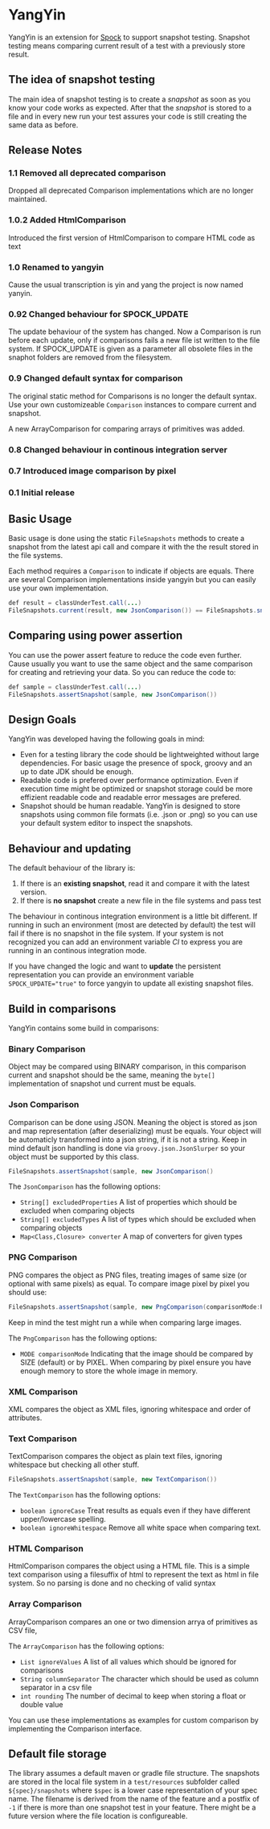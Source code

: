 # YangYin

YangYin is an extension for [Spock](https://www.spockframework.org) to support snapshot testing. Snapshot testing means comparing current result of a test with a previously store result.

## The idea of snapshot testing

The main idea of snapshot testing is to create a _snapshot_ as soon as you know your code works as expected. After that the _snapshot_ is stored to a file and in every new run your test assures your code is still creating the same data as before. 

## Release Notes

### 1.1 Removed all deprecated comparison

Dropped all deprecated Comparison implementations which are no longer maintained.

### 1.0.2 Added HtmlComparison

Introduced the first version of HtmlComparison to compare HTML code as text

### 1.0 Renamed to yangyin

Cause the usual transcription is yin and yang the project is now named yanyin.

### 0.92 Changed behaviour for SPOCK_UPDATE

The update behaviour of the system has changed. Now a Comparison is run before each update, only if comparisons fails a new file ist written to the file system. If
SPOCK_UPDATE is given as a parameter all obsolete files in the snaphot folders are removed from the filesystem.

### 0.9 Changed default syntax for comparison

The original static method for Comparisons is no longer the default syntax. Use your own customizeable `Comparison` instances to compare current and snapshot.

A new ArrayComparison for comparing arrays of primitives was added.

### 0.8 Changed behaviour in continous integration server

### 0.7 Introduced image comparison by pixel

### 0.1 Initial release

## Basic Usage

Basic usage is done using the static `FileSnapshots` methods to create a snapshot from the latest api call and compare it with the the result stored in the file systems.

Each method requires a `Comparison` to indicate if objects are equals. There are several Comparison implementations inside yangyin but you can easily use your own implementation.

``` java
def result = classUnderTest.call(...)
FileSnapshots.current(result, new JsonComparison()) == FileSnapshots.snapshot(result, new JsonComparison())
```

## Comparing using power assertion

You can use the power assert feature to reduce the code even further. Cause usually you want to use the same object and the same comparison for creating and retrieving your data. So you can reduce the code to:
``` java
def sample = classUnderTest.call(...)
FileSnapshots.assertSnapshot(sample, new JsonComparison())
``` 

## Design Goals

YangYin was developed having the following goals in mind:

* Even for a testing library the code should be lightweighted without large dependencies. For basic usage the presence of spock, groovy and an up to date JDK should be enough.
* Readable code is prefered over performance optimization. Even if execution time might be optimized or snapshot storage could be more effizient readable code and readable error messages are prefered.
* Snapshot should be human readable. YangYin is designed to store snapshots using common file formats (i.e. .json or .png) so you can use your default system editor to inspect the snapshots. 

## Behaviour and updating

The default behaviour of the library is:

1. If there is an **existing snapshot**, read it and compare it with the latest version.
2. If there is **no snapshot** create a new file in the file systems and pass test

The behaviour in continous integration environment is a little bit different. If running in such an environment (most are detected by default) the test will fail if there is no snapshot in the file system. If your system is not recognized you can add an environment variable _CI_ to express you are running in an continous integration mode.

If you have changed the logic and want to **update** the persistent representation you can provide an environment variable `SPOCK_UPDATE="true"` to force yangyin  to update all existing snapshot files.

## Build in comparisons

YangYin contains some build in comparisons:

### Binary Comparison
Object may be compared using BINARY comparison, in this comparison current and snapshot should be the same, meaning the `byte[]` implementation of snapshot und current must be equals.

### Json Comparison
Comparison can be done using JSON. Meaning the object is stored as json and map representation (after deserializing) must be equals. Your object will be automaticly transformed into a json string, if it is not a string. Keep in mind default json handling is done via `groovy.json.JsonSlurper` so your object must be supported by this class.
``` java
FileSnapshots.assertSnapshot(sample, new JsonComparison()
``` 

The `JsonComparison` has the following options:
* `String[] excludedProperties` A list of properties which should be excluded when comparing objects
* `String[] excludedTypes` A list of types which should be excluded when comparing objects
* `Map<Class,Closure> converter` A map of converters for given types

### PNG Comparison
PNG compares the object as PNG files, treating images of same size (or optional with same pixels) as equal.
To compare image pixel by pixel you should use:
``` java
FileSnapshots.assertSnapshot(sample, new PngComparison(comparisonMode:PngComparison.PIXEL)
``` 
Keep in mind the test might run a while when comparing large images.

The `PngComparison` has the following options:
* `MODE comparisonMode` Indicating that the image should be compared by SIZE (default) or by PIXEL. When comparing by pixel ensure you have enough memory to store the whole image in memory.

### XML Comparison
XML compares the object as XML files, ignoring whitespace and order of attributes.

### Text Comparison
TextComparison compares the object as plain text files, ignoring whitespace but checking all other stuff. 
``` java
FileSnapshots.assertSnapshot(sample, new TextComparison())      
``` 

The `TextComparison` has the following options:
* `boolean ignoreCase` Treat results as equals even if they have different upper/lowercase spelling.
* `boolean ignoreWhitespace` Remove all white space when comparing text.

### HTML Comparison
HtmlComparison compares the object using a HTML file. This is a simple text comparison using a filesuffix of html to represent the text as html in file system.
So no parsing is done and no checking of valid syntax

### Array Comparison
ArrayComparison compares an one or two dimension arrya of primitives as CSV file, 

The `ArrayComparison` has the following options:
* `List ignoreValues` A list of all values which should be ignored for comparisons
* `String columnSeparator` The character which should be used as column separator in a csv file
* `int rounding` The number of decimal to keep when storing a float or double value


You can use these implementations as examples for custom comparison by implementing the Comparison interface.

## Default file storage

The library assumes a default maven or gradle file structure. The snapshots are stored in the local file system in a `test/resources` subfolder called `${spec}/snapshots` where `$spec` is a lower case representation of your spec name. The filename is derived from the name of the feature and a postfix of `-1` if there is more than one snapshot test in your feature. There might be a future version where the file location is configureable.
